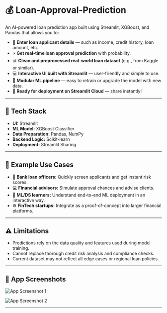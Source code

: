 # 💰 Loan-Approval-Prediction

An AI-powered loan prediction app built using Streamlit, XGBoost, and Pandas that allows you to:

- 📝 **Enter loan applicant details** — such as income, credit history, loan amount, etc.
- ⚡ **Get real-time loan approval prediction** with probability.
- 📊 **Clean and preprocessed real-world loan dataset** (e.g., from Kaggle or similar).
- 💻 **Interactive UI built with Streamlit** — user-friendly and simple to use.
- 🧩 **Modular ML pipeline** — easy to retrain or upgrade the model with new data.
- 🚀 **Ready for deployment on Streamlit Cloud** — share instantly!

---

## 🧠 Tech Stack

- **UI:** Streamlit
- **ML Model:** XGBoost Classifier
- **Data Preparation:** Pandas, NumPy
- **Backend Logic:** Scikit-learn
- **Deployment:** Streamlit Sharing

---

## 💼 Example Use Cases

- 🏦 **Bank loan officers:** Quickly screen applicants and get instant risk scores.
- 💻 **Financial advisors:** Simulate approval chances and advise clients.
- 🧪 **ML/DS learners:** Understand end-to-end ML deployment in an interactive way.
- ⚙️ **FinTech startups:** Integrate as a proof-of-concept into larger financial platforms.

---

## ⚠️ Limitations

-  Predictions rely on the data quality and features used during model training.
-  Cannot replace thorough credit risk analysis and compliance checks.
-  Current dataset may not reflect all edge cases or regional loan policies.

---

## 📸 App Screenshots

![App Screenshot 1](https://github.com/user-attachments/assets/828027ea-e197-4df2-9c6e-e16c5f251cf2)

![App Screenshot 2](https://github.com/user-attachments/assets/5d8562e1-fac2-47a1-9157-887e912caa55)



---






